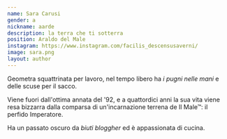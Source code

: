 ```yaml
---
name: Sara Carusi
gender: a
nickname: aarde
description: la terra che ti sotterra
position: Araldo del Male
instagram: https://www.instagram.com/facilis_descensusaverni/
image: sara.png
layout: author
---
```


Geometra squattrinata per lavoro, nel tempo libero ha *i pugni nelle mani* e delle scuse per il sacco.
 
Viene fuori dall'ottima annata del '92, e a quattordici anni la sua vita viene resa bizzarra dalla comparsa di un'incarnazione terrena de Il Male&trade;: il perfido Imperatore. 

Ha un passato oscuro da *biuti bloggher* ed è appassionata di cucina.